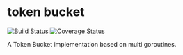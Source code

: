 # token bucket
[![Build Status](https://travis-ci.org/DavidCai1993/ratelimit.svg?branch=master)](https://travis-ci.org/DavidCai1993/ratelimit)
[![Coverage Status](https://coveralls.io/repos/github/DavidCai1993/ratelimit/badge.svg?branch=master)](https://coveralls.io/github/DavidCai1993/ratelimit?branch=master)

A Token Bucket implementation based on multi goroutines.
